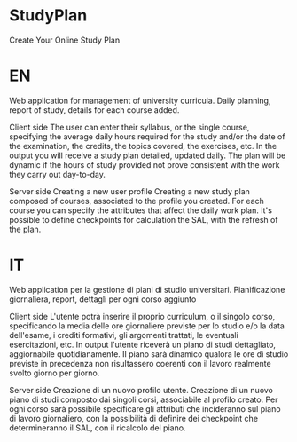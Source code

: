 StudyPlan
=========
Create Your Online Study Plan



EN
==
Web application for management of university curricula. 
Daily planning, report of study, details for each course added.

Client side 
The user can enter their syllabus, or the single course, specifying the average daily hours required for the study 
and/or the date of the examination, the credits, the topics covered, the exercises, etc.
In the output you will receive a study plan detailed, updated daily. 
The plan will be dynamic if the hours of study provided not prove consistent with the work they carry out day-to-day.

Server side 
Creating a new user profile
Creating a new study plan composed of courses, associated to the profile you created.
For each course you can specify the attributes that affect the daily work plan.
It's possible to define checkpoints for calculation the SAL, with the refresh of the plan.


IT
==
Web application per la gestione di piani di studio universitari. 
Pianificazione giornaliera, report, dettagli per ogni corso aggiunto

Client side 
L'utente potrà inserire il proprio curriculum, o il singolo corso, specificando la media delle ore giornaliere
previste per lo studio e/o la data dell'esame, i crediti formativi, gli argomenti trattati, le eventuali esercitazioni, etc.
In output l'utente riceverà un piano di studi dettagliato, aggiornabile quotidianamente.
Il piano sarà dinamico qualora le ore di studio previste in precedenza non risultassero coerenti con il 
lavoro realmente svolto giorno per giorno.

Server side 
Creazione di un nuovo profilo utente.
Creazione di un nuovo piano di studi composto dai singoli corsi, associabile al profilo creato.
Per ogni corso sarà possibile specificare gli attributi che incideranno sul piano di lavoro giornaliero,
con la possibilità di definire dei checkpoint che determineranno il SAL, con il ricalcolo del piano.
